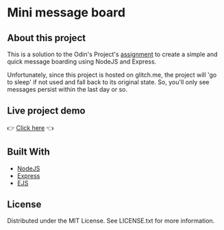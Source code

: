 # Mini message board

## About this project

This is a solution to the Odin's Project's [assignment](https://www.theodinproject.com/lessons/nodejs-mini-message-board) to create a simple and quick message boarding using NodeJS and Express.

Unfortunately, since this project is hosted on glitch.me, the project will 'go to sleep' if not used and fall back to its original state. So, you'll only see messages persist within the last day or so.

## Live project demo
:point_right: [Click here](https://angry-hexagonal-cobweb.glitch.me/) :point_left:


## Built With

- [NodeJS](https://nodejs.org/en/)
- [Express](https://expressjs.com/)
- [EJS](https://ejs.co/)


## License

Distributed under the MIT License. See LICENSE.txt for more information.

